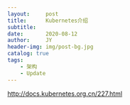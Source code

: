 ```yaml
---
layout:     post
title:      Kubernetes介绍
subtitle:   
date:       2020-08-12
author:     JY
header-img: img/post-bg.jpg
catalog: true
tags:
    - 架构
    - Update
---
```


http://docs.kubernetes.org.cn/227.html

